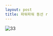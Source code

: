 ```yaml
---
layout: post
title: 파워파워 동선 r
---
```

<head>
<meta http-equiv="refresh" content="30">
</head>

![33](https://user-images.githubusercontent.com/82706829/115133883-7e2d8780-a046-11eb-8ad9-473a4d0efa58.jpg)
